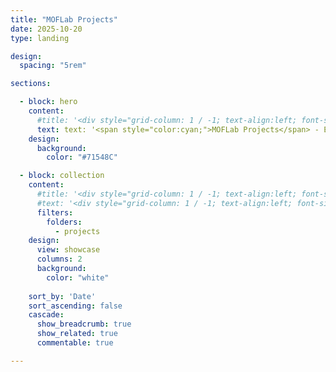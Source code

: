 ```yaml
---
title: "MOFLab Projects"
date: 2025-10-20
type: landing

design:
  spacing: "5rem"

sections:

  - block: hero
    content:
      #title: '<div style="grid-column: 1 / -1; text-align:left; font-size:1rem;">MOFLab projects</div>'
      text: text: '<span style="color:cyan;">MOFLab Projects</span> - Exploring state-of-the-art optical fiber design and fabrication, ultrafast photonics, and nonlinear fiber dynamics.'
    design:
      background:
        color: "#71548C"

  - block: collection
    content:
      #title: '<div style="grid-column: 1 / -1; text-align:left; font-size:2rem;">MOFLab projects</div>'
      #text: '<div style="grid-column: 1 / -1; text-align:left; font-size:1.2rem;">Exploring optical fiber design, ultrafast photonics, and nonlinear fiber dynamics.</div>'
      filters:
        folders:
          - projects
    design:
      view: showcase
      columns: 2
      background: 
        color: "white"
  
    sort_by: 'Date'
    sort_ascending: false
    cascade:
      show_breadcrumb: true
      show_related: true
      commentable: true

---
```

